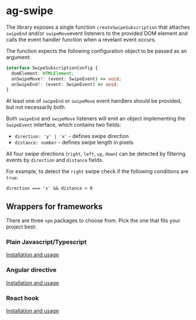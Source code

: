 # ag-swipe

The library exposes a single function ``createSwipeSubscription`` that attaches ``swipeEnd`` and/or ``swipeMove``event 
listeners to the provided DOM element and calls the event handler function when a revelant event occurs.

The function expects the following configuration object to be passed as an argument:
```typescript
interface SwipeSubscriptionConfig {
  domElement: HTMLElement;
  onSwipeMove?: (event: SwipeEvent) => void;
  onSwipeEnd?: (event: SwipeEvent) => void;
}
```

At least one of ``swipeEnd`` or ``swipeMove`` event handlers should be provided, but not necessarily both. 

Both ``swipeEnd`` and ``swipeMove`` listeners will emit an object implementing the ``SwipeEvent`` interface, which 
contains two fields:

- ``direction: 'y' | 'x'``  - defines swipe direction
- ``distance: number`` - defines swipe length in pixels


All four swipe directions (`right`, `left`, `up`, `down`) can be detected by filtering events by ``direction`` and 
``distance`` fields. 

For example, to detect the `right` swipe check if the following conditions are `true`:

```
direction === 'x' && distance > 0
```


## Wrappers for frameworks

There are three `npm` packages to choose from. Pick the one that fits your project best:

### Plain Javascript/Typescript

[Installation and usage](libs/swipe-core/src/README.md)

### Angular directive

[Installation and usage](libs/swipe-angular/README.md)

### React hook

[Installation and usage](libs/swipe-react/README.md)

